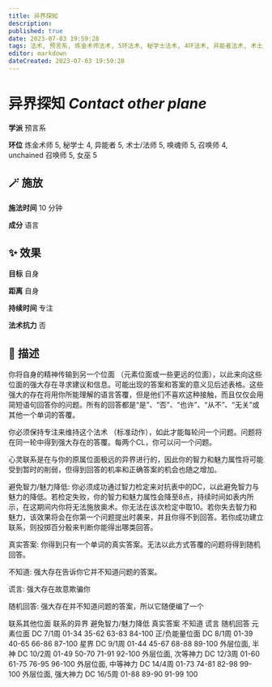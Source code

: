 ```yaml
---
title: 异界探知
description: 
published: true
date: 2023-07-03 19:59:28
tags: 法术, 预言系, 炼金术师法术, 5环法术, 秘学士法术, 4环法术, 异能者法术, 术士/法师法术, 唤魂师法术, 召唤师法术, unchained 召唤师法术, 女巫法术
editor: markdown
dateCreated: 2023-07-03 19:59:28
---
```


# **异界探知** *Contact other plane*

**学派** 预言系 

**环位** 炼金术师 5, 秘学士 4, 异能者 5, 术士/法师 5, 唤魂师 5, 召唤师 4, unchained 召唤师 5, 女巫 5

## 🪄 施放

**施法时间** 10 分钟

**成分** 语言

## ✨ 效果 

**目标** 自身 

**距离** 自身  

**持续时间** 专注 

**法术抗力** 否

## 📖 描述

你将自身的精神传输到另一个位面 （元素位面或一些更远的位面），以此来向这些位面的强大存在寻求建议和信息。可能出现的答案和答案的意义见后述表格。这些强大的存在将用你所能理解的语言答覆，但是他们不喜欢这种接触，而且仅仅会用简短语句回答你的问题。所有的回答都是“是”、“否”、“也许”、“从不”、“无关”或其他一个单词的答覆。

你必须保持专注来维持这个法术 （标准动作），如此才能每轮问一个问题。问题将在同一轮中得到强大存在的答覆。每两个CL，你可以问一个问题。

心灵联系是在与你的原属位面极远的异界进行的，因此你的智力和魅力属性将可能受到暂时的削弱，但得到回答的机率和正确答案的机会也随之增加。

避免智力/魅力降低: 你必须成功通过智力检定来对抗表中的DC，以此避免智力与魅力的降低。若检定失败，你的智力和魅力属性会降至8点，持续时间如表内所示，在这期间内你将无法施放奥术。你无法在该次检定中取10。若你失去智力和魅力，该效果将会在你第一个问题提出时袭来，并且你得不到回答。若你成功建立联系，则投掷百分骰来判断你能得出哪类回答。

真实答案: 你得到只有一个单词的真实答案。无法以此方式答覆的问题将得到随机回答。

不知道: 强大存在告诉你它并不知道问题的答案。

谎言: 强大存在故意欺骗你

随机回答: 强大存在并不知道问题的答案，所以它随便编了一个

   联系其他位面   联系的异界 避免智力/魅力降低  真实答案 不知道 谎言 随机回答   元素位面 DC 7/1周 01-34  35-62 63-83 84-100   正/负能量位面 DC 8/1周 01-39 40-65 66-86  87-100   星界 DC 9/1周 01-44 45-67 68-88 89-100    外层位面, 半神 DC 10/2周 01-49 50-70 71-91 92-100   外层位面, 次等神力  DC 12/3周 01-60 61-75 76-95 96-100   外层位面, 中等神力 DC 14/4周 01-73  74-81 82-98 99-100   外层位面, 强大神力 DC 16/5周 01-88 89-90 91-99  100  
    